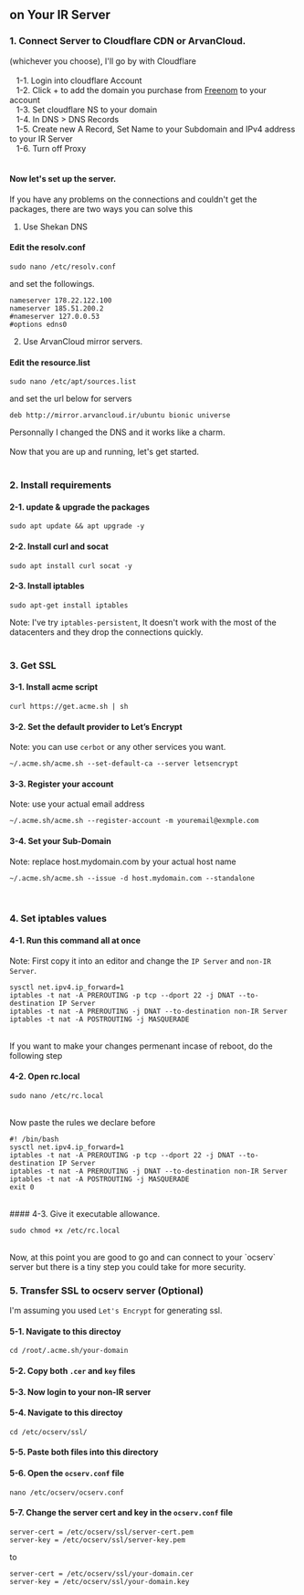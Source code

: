 ## on Your IR Server</br>

### 1. Connect Server to Cloudflare CDN or ArvanCloud.</br>
 (whichever you choose), I'll go by with Cloudflare</br></br>
&nbsp;&nbsp; 1-1. Login into cloudflare Account</br>
&nbsp;&nbsp; 1-2. Click + to add the domain you purchase from [Freenom](https://www.freenom.com/en/index.html?lang=en) to your account</br>
&nbsp;&nbsp; 1-3. Set cloudflare NS to your domain</br>
&nbsp;&nbsp; 1-4. In DNS > DNS Records</br>
&nbsp;&nbsp; 1-5. Create new A Record, Set Name to your Subdomain and IPv4 address to your IR Server</br>
&nbsp;&nbsp; 1-6. Turn off Proxy </br></br>

#### Now let's set up the server. </br>
If you have any problems on the connections and couldn't get the packages, there are two ways you can solve this</br>
1. Use Shekan DNS  </br>
#### Edit the resolv.conf  </br>
```shell script
sudo nano /etc/resolv.conf
``` 
and set the followings.
```shell script
nameserver 178.22.122.100
nameserver 185.51.200.2
#nameserver 127.0.0.53
#options edns0
``` 
2. Use ArvanCloud mirror servers.  </br>
#### Edit the resource.list  </br>
```shell script
sudo nano /etc/apt/sources.list
``` 
and set the url below for servers
```shell script
deb http://mirror.arvancloud.ir/ubuntu bionic universe
``` 
Personnally I changed the DNS and it works like a charm.</br></br>
Now that you are up and running, let's get started.</br></br>
### 2. Install requirements </br>
#### 2-1. update & upgrade the packages </br>
```shell script
sudo apt update && apt upgrade -y
``` 
#### 2-2. Install curl and socat </br>
```shell script
sudo apt install curl socat -y
``` 
#### 2-3. Install iptables </br>
```shell script
sudo apt-get install iptables
``` 
Note: I've try `iptables-persistent`, It doesn't work with the most of the datacenters and they drop the connections quickly.</br>
</br>
### 3. Get SSL </br>
#### 3-1. Install acme script </br>
```shell script
curl https://get.acme.sh | sh
``` 
#### 3-2. Set the default provider to Let’s Encrypt </br>
Note: you can use `cerbot` or any other services you want.
```shell script
~/.acme.sh/acme.sh --set-default-ca --server letsencrypt
``` 
#### 3-3. Register your account </br>
Note: use your actual email address
```shell script
~/.acme.sh/acme.sh --register-account -m youremail@exmple.com
``` 
#### 3-4. Set your Sub-Domain </br>
Note: replace host.mydomain.com by your actual host name
```shell script
~/.acme.sh/acme.sh --issue -d host.mydomain.com --standalone
``` 
</br>

### 4. Set iptables values </br>

#### 4-1. Run this command all at once </br>
Note: First copy it into an editor and change the `IP Server` and `non-IR Server`.</br>

```shell script
sysctl net.ipv4.ip_forward=1
iptables -t nat -A PREROUTING -p tcp --dport 22 -j DNAT --to-destination IP Server
iptables -t nat -A PREROUTING -j DNAT --to-destination non-IR Server
iptables -t nat -A POSTROUTING -j MASQUERADE
```

</br>
If you want to make your changes permenant incase of reboot, do the following step</br>

#### 4-2. Open rc.local </br>

```shell script
sudo nano /etc/rc.local
```

</br>
Now paste the rules we declare before
</br>

```shell script
#! /bin/bash
sysctl net.ipv4.ip_forward=1
iptables -t nat -A PREROUTING -p tcp --dport 22 -j DNAT --to-destination IP Server
iptables -t nat -A PREROUTING -j DNAT --to-destination non-IR Server
iptables -t nat -A POSTROUTING -j MASQUERADE
exit 0
```

</br>
#### 4-3. Give it executable allowance. </br>

```shell script
sudo chmod +x /etc/rc.local
```

</br>
Now, at this point you are good to go and can connect to your `ocserv` server but there is a tiny step you could take for more security.

### 5. Transfer SSL to ocserv server (Optional)</br>
I'm assuming you used `Let's Encrypt` for generating ssl.

#### 5-1. Navigate to this directoy </br>
```shell script
cd /root/.acme.sh/your-domain
```

#### 5-2. Copy both `.cer` and `key` files </br>

#### 5-3. Now login to your non-IR server </br>

#### 5-4. Navigate to this directoy </br>

```shell script
cd /etc/ocserv/ssl/
```

#### 5-5. Paste both files into this directory </br>

#### 5-6. Open the `ocserv.conf` file </br>

```shell script
nano /etc/ocserv/ocserv.conf
```

#### 5-7. Change the server cert and key in the `ocserv.conf` file </br>

```shell script
server-cert = /etc/ocserv/ssl/server-cert.pem
server-key = /etc/ocserv/ssl/server-key.pem
```

to

```shell script
server-cert = /etc/ocserv/ssl/your-domain.cer
server-key = /etc/ocserv/ssl/your-domain.key
```
